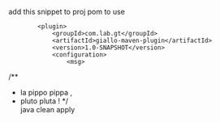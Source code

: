 add this snippet to proj pom to use 

			<plugin>
				<groupId>com.lab.gt</groupId>
				<artifactId>giallo-maven-plugin</artifactId>
				<version>1.0-SNAPSHOT</version>
				<configuration>
					<msg>
/**
* la pippo pippa ,
* pluto pluta !
*/	
					</msg>
					<ext>java
					</ext>
				</configuration>
				<executions>
					<execution>
						<phase>clean</phase>
						<goals>
							<goal>apply</goal>
						</goals>
					</execution>
				</executions>
			</plugin>